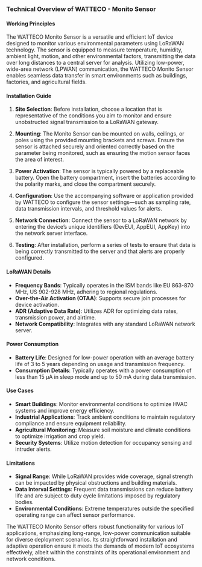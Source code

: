 ### Technical Overview of WATTECO - Monito Sensor

#### Working Principles
The WATTECO Monito Sensor is a versatile and efficient IoT device designed to monitor various environmental parameters using LoRaWAN technology. The sensor is equipped to measure temperature, humidity, ambient light, motion, and other environmental factors, transmitting the data over long distances to a central server for analysis. Utilizing low-power, wide-area network (LPWAN) communication, the WATTECO Monito Sensor enables seamless data transfer in smart environments such as buildings, factories, and agricultural fields.

#### Installation Guide
1. **Site Selection**: Before installation, choose a location that is representative of the conditions you aim to monitor and ensure unobstructed signal transmission to a LoRaWAN gateway.
   
2. **Mounting**: The Monito Sensor can be mounted on walls, ceilings, or poles using the provided mounting brackets and screws. Ensure the sensor is attached securely and oriented correctly based on the parameter being monitored, such as ensuring the motion sensor faces the area of interest.

3. **Power Activation**: The sensor is typically powered by a replaceable battery. Open the battery compartment, insert the batteries according to the polarity marks, and close the compartment securely.

4. **Configuration**: Use the accompanying software or application provided by WATTECO to configure the sensor settings—such as sampling rate, data transmission intervals, and threshold values for alerts.

5. **Network Connection**: Connect the sensor to a LoRaWAN network by entering the device’s unique identifiers (DevEUI, AppEUI, AppKey) into the network server interface.

6. **Testing**: After installation, perform a series of tests to ensure that data is being correctly transmitted to the server and that alerts are properly configured.

#### LoRaWAN Details
- **Frequency Bands**: Typically operates in the ISM bands like EU 863-870 MHz, US 902-928 MHz, adhering to regional regulations.
- **Over-the-Air Activation (OTAA)**: Supports secure join processes for device activation.
- **ADR (Adaptive Data Rate)**: Utilizes ADR for optimizing data rates, transmission power, and airtime.
- **Network Compatibility**: Integrates with any standard LoRaWAN network server.

#### Power Consumption
- **Battery Life**: Designed for low-power operation with an average battery life of 3 to 5 years depending on usage and transmission frequency.
- **Consumption Details**: Typically operates with a power consumption of less than 15 µA in sleep mode and up to 50 mA during data transmission.

#### Use Cases
- **Smart Buildings**: Monitor environmental conditions to optimize HVAC systems and improve energy efficiency.
- **Industrial Applications**: Track ambient conditions to maintain regulatory compliance and ensure equipment reliability.
- **Agricultural Monitoring**: Measure soil moisture and climate conditions to optimize irrigation and crop yield.
- **Security Systems**: Utilize motion detection for occupancy sensing and intruder alerts.

#### Limitations
- **Signal Range**: While LoRaWAN provides wide coverage, signal strength can be impacted by physical obstructions and building materials.
- **Data Interval Settings**: Frequent data transmissions can reduce battery life and are subject to duty cycle limitations imposed by regulatory bodies.
- **Environmental Conditions**: Extreme temperatures outside the specified operating range can affect sensor performance.

The WATTECO Monito Sensor offers robust functionality for various IoT applications, emphasizing long-range, low-power communication suitable for diverse deployment scenarios. Its straightforward installation and adaptive operation ensure it meets the demands of modern IoT ecosystems effectively, albeit within the constraints of its operational environment and network conditions.